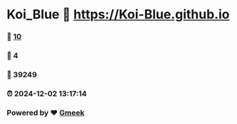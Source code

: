 # Koi_Blue :link: https://Koi-Blue.github.io 
### :page_facing_up: [10](https://Koi-Blue.github.io/tag.html) 
### :speech_balloon: 4 
### :hibiscus: 39249 
### :alarm_clock: 2024-12-02 13:17:14 
### Powered by :heart: [Gmeek](https://github.com/Meekdai/Gmeek)
